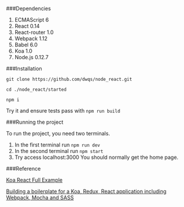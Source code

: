 ###Dependencies

1. ECMAScript 6
2. React 0.14
3. React-router 1.0
4. Webpack 1.12
5. Babel 6.0
6. Koa 1.0
7. Node.js 0.12.7

###Installation

```
git clone https://github.com/dwqs/node_react.git

cd ./node_react/started

npm i

```

Try it and ensure tests pass with `npm run build`

###Running the project

To run the project, you need two terminals.

1. In the first terminal run `npm run dev`
2. In the second terminal run `npm start`
3. Try access localhost:3000 You should normally get the home page.

###Reference

[Koa React Full Example](https://github.com/dozoisch/koa-react-full-example)

[Building a boilerplate for a Koa, Redux, React application including Webpack, Mocha and SASS](http://blog.joanboixados.com/building-a-boilerplate-for-a-koa-redux-react-application-including-webpack-mocha-and-sass/)

